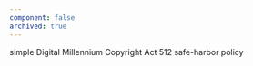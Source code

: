 ```yaml
---
component: false
archived: true
---
```


simple Digital Millennium Copyright Act 512 safe-harbor policy
